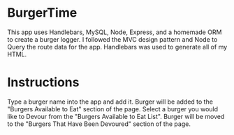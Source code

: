 # BurgerTime

This app uses Handlebars, MySQL, Node, Express, and a homemade ORM to create a burger logger. I followed the MVC design pattern and Node to Query the route data for the app. Handlebars was used to generate all of my HTML.

<h1>Instructions</h1>
Type a burger name into the app and add it.
Burger will be added to the "Burgers Available to Eat" section of the page.
Select a burger you would like to Devour from the "Burgers Available to Eat List".
Burger will be moved to the "Burgers That Have Been Devoured" section of the page.